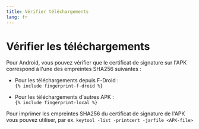 ```yaml
---
title: Vérifier téléchargements
lang: fr
---
```


# Vérifier les téléchargements

Pour Android, vous pouvez vérifier que le certificat de signature sur l'APK correspond à l'une des empreintes SHA256 suivantes :  

* Pour les téléchargements depuis F-Droid :  
  `{% include fingerprint-f-droid %}`

* Pour les téléchargements d'autres APK :  
  `{% include fingerprint-local %}`

Pour imprimer les empreintes SHA256 du certificat de signature de l'APK vous pouvez utiliser, par ex. `keytool -list -printcert -jarfile <APK-file>`


